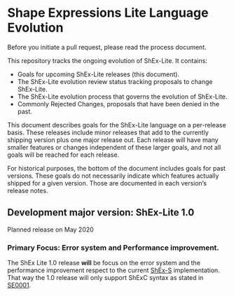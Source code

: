 # Shape Expressions Lite Language Evolution
Before you initiate a pull request, please read the process document.

This repository tracks the ongoing evolution of ShEx-Lite. It contains:

  - Goals for upcoming ShEx-Lite releases (this document).
  - The ShEx-Lite evolution review status tracking proposals to change ShEx-Lite.
  - The ShEx-Lite evolution process that governs the evolution of ShEx-Lite.
  - Commonly Rejected Changes, proposals that have been denied in the past.

This document describes goals for the ShEx-Lite language on a per-release basis. These releases include minor releases that add to the currently shipping version plus one major release out. Each release will have many smaller features or changes independent of these larger goals, and not all goals will be reached for each release.

For historical purposes, the bottom of the document includes goals for past versions. These goals do not necessarily indicate which features actually shipped for a given version. Those are documented in each version’s release notes.

## Development major version: ShEx-Lite 1.0

Planned release on May 2020

### Primary Focus: Error system and Performance improvement.

The ShEx Lite 1.0 release **will** be focus on the error system and the performance improvement respect to the current [ShEx-S](https://github.com/weso/shex-s) implementation. That way the 1.0 release will only support ShExC syntax as stated in [SE0001](proposals/0001-compact-syntax.md).
